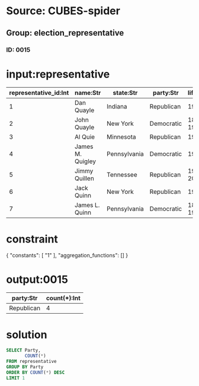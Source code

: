 # Source: CUBES-spider
## Group: election_representative
### ID: 0015

# input:representative

| representative_id:Int | name:Str | state:Str | party:Str | lifespan:Str |
|---|---|---|---|---|
| 1 | Dan Quayle | Indiana | Republican | 1947– |
| 2 | John Quayle | New York | Democratic | 1868–1930 |
| 3 | Al Quie | Minnesota | Republican | 1923– |
| 4 | James M. Quigley | Pennsylvania | Democratic | 1918– |
| 5 | Jimmy Quillen | Tennessee | Republican | 1916–2003 |
| 6 | Jack Quinn | New York | Republican | 1951– |
| 7 | James L. Quinn | Pennsylvania | Democratic | 1875–1960 |

# constraint

{
  "constants": [
    "1"
  ],
  "aggregation_functions": []
}

# output:0015

| party:Str | count(*):Int |
|---|---|
| Republican | 4 |

# solution

```sql
SELECT Party,
       COUNT(*)
FROM representative
GROUP BY Party
ORDER BY COUNT(*) DESC
LIMIT 1
```
